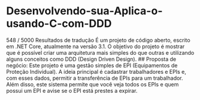 # Desenvolvendo-sua-Aplica-o-usando-C-com-DDD
548 / 5000 Resultados de tradução É um projeto de código aberto, escrito em .NET Core, atualmente na versão 3.1.  O objetivo do projeto é mostrar que é possível criar uma arquitetura mais simples do que outras e utilizando alguns conceitos como DDD (Design Driven Design).  ## Proposta de negócio: Este projeto é uma gestão simples de EPI (Equipamentos de Proteção Individual). A ideia principal é cadastrar trabalhadores e EPIs e, com esses dados, permitir a transferência de EPIs para um trabalhador. Além disso, este sistema permite que você veja todos os EPIs e quem possui um EPI e avise se o EPI está prestes a expirar.
